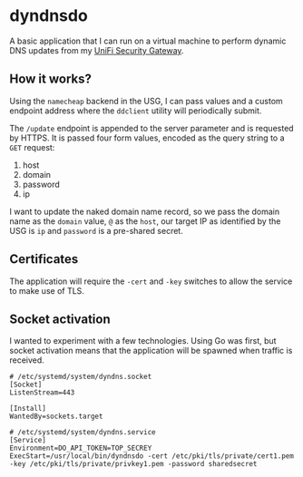 # dyndnsdo

A basic application that I can run on a virtual machine to perform dynamic DNS
updates from my [UniFi Security Gateway](https://www.ui.com/unifi-routing/usg/).

## How it works?

Using the `namecheap` backend in the USG, I can pass values and a custom endpoint
address where the `ddclient` utility will periodically submit.

The `/update` endpoint is appended to the server parameter and is requested by
HTTPS. It is passed four form values, encoded as the query string to a `GET`
request:

1. host
2. domain
3. password
4. ip

I want to update the naked domain name record, so we pass the domain name as the
`domain` value, `@` as the `host`, our target IP as identified by the USG is `ip`
and `password` is a pre-shared secret.

## Certificates

The application will require the `-cert` and `-key` switches to allow the service
to make use of TLS.

## Socket activation

I wanted to experiment with a few technologies. Using Go was first, but socket
activation means that the application will be spawned when traffic is received.

```
# /etc/systemd/system/dyndns.socket
[Socket]
ListenStream=443

[Install]
WantedBy=sockets.target
```

```
# /etc/systemd/system/dyndns.service
[Service]
Environment=DO_API_TOKEN=TOP_SECREY
ExecStart=/usr/local/bin/dyndnsdo -cert /etc/pki/tls/private/cert1.pem -key /etc/pki/tls/private/privkey1.pem -password sharedsecret
```